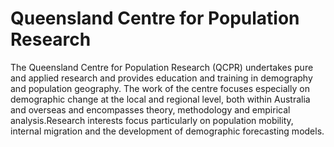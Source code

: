 # Queensland Centre for Population Research

The Queensland Centre for Population Research (QCPR) undertakes pure and applied research and provides education and training in demography and population geography. The work of the centre focuses especially on demographic change at the local and regional level, both within Australia and overseas and encompasses theory, methodology and empirical analysis.Research interests focus particularly on population mobility, internal migration and the development of demographic forecasting models.

